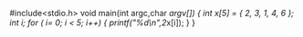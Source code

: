 #include<stdio.h>
void main(int argc,char *argv[])
{
	int x[5] = { 2, 3, 1, 4, 6 };
	int i;
	for ( i= 0; i < 5; i++)
	{
		printf("%d\n",2*x[i]);
	} 
}
